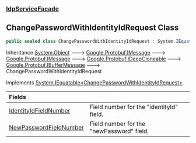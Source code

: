 ### [IdpServiceFacade](../index.md 'IdpServiceFacade')

## ChangePasswordWithIdentityIdRequest Class

```csharp
public sealed class ChangePasswordWithIdentityIdRequest : System.IEquatable<IdpServiceFacade.ChangePasswordWithIdentityIdRequest>
```

Inheritance [System\.Object](https://learn.microsoft.com/en-us/dotnet/api/system.object 'System\.Object') &#129106; [Google\.Protobuf\.IMessage](https://learn.microsoft.com/en-us/dotnet/api/google.protobuf.imessage 'Google\.Protobuf\.IMessage') &#129106; [Google\.Protobuf\.IMessage](https://learn.microsoft.com/en-us/dotnet/api/google.protobuf.imessage 'Google\.Protobuf\.IMessage') &#129106; [Google\.Protobuf\.IDeepCloneable](https://learn.microsoft.com/en-us/dotnet/api/google.protobuf.ideepcloneable 'Google\.Protobuf\.IDeepCloneable') &#129106; [Google\.Protobuf\.IBufferMessage](https://learn.microsoft.com/en-us/dotnet/api/google.protobuf.ibuffermessage 'Google\.Protobuf\.IBufferMessage') &#129106; ChangePasswordWithIdentityIdRequest

Implements [System\.IEquatable&lt;](https://learn.microsoft.com/en-us/dotnet/api/system.iequatable-1 'System\.IEquatable\`1')[ChangePasswordWithIdentityIdRequest](index.md 'IdpServiceFacade\.ChangePasswordWithIdentityIdRequest')[&gt;](https://learn.microsoft.com/en-us/dotnet/api/system.iequatable-1 'System\.IEquatable\`1')

| Fields | |
| :--- | :--- |
| [IdentityIdFieldNumber](IdentityIdFieldNumber.md 'IdpServiceFacade\.ChangePasswordWithIdentityIdRequest\.IdentityIdFieldNumber') | Field number for the "identityId" field\. |
| [NewPasswordFieldNumber](NewPasswordFieldNumber.md 'IdpServiceFacade\.ChangePasswordWithIdentityIdRequest\.NewPasswordFieldNumber') | Field number for the "newPassword" field\. |
